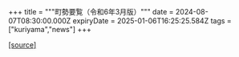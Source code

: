 +++
title = """町勢要覧（令和6年3月版）"""
date = 2024-08-07T08:30:00.000Z
expiryDate = 2025-01-06T16:25:25.584Z
tags = ["kuriyama","news"]
+++


[[source]](https://www.town.kuriyama.hokkaido.jp/soshiki/28/9234.html)
